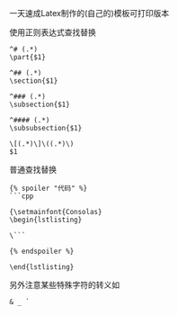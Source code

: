 <!--
 * @Author: Kaizyn
 * @Date: 2020-06-13 10:34:02
 * @LastEditTime: 2020-10-08 10:53:45
-->
一天速成Latex制作的(自己的)模板可打印版本

使用正则表达式查找替换

```
^# (.*)
\part{$1}

^## (.*)
\section{$1}

^### (.*)
\subsection{$1}

^#### (.*)
\subsubsection{$1}

\[(.*)\]\((.*)\)
$1
```

普通查找替换

```
{% spoiler "代码" %}
```cpp

{\setmainfont{Consolas}
\begin{lstlisting}
```
```
\```

{% endspoiler %}

\end{lstlisting}
```

另外注意某些特殊字符的转义如

```
& _ `
```